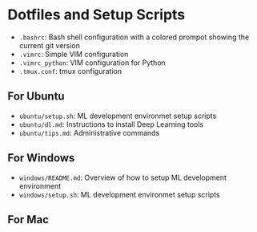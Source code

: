# Dotfiles and Setup Scripts
* `.bashrc`: Bash shell configuration with a colored prompot showing the current git version
* `.vimrc`: Simple VIM configuration
* `.vimrc_python`: VIM configuration for Python
* `.tmux.conf`: tmux configuration

## For Ubuntu
* `ubuntu/setup.sh`: ML development environmet setup scripts
* `ubuntu/dl.md`: Instructions to install Deep Learning tools
* `ubuntu/tips.md`: Administrative commands

## For Windows
* `windows/README.md`: Overview of how to setup ML development environment
* `windows/setup.sh`: ML development environmet setup scripts

## For Mac
